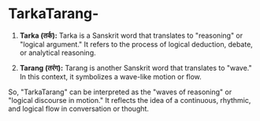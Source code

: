 # TarkaTarang-


1. **Tarka (तर्क):** Tarka is a Sanskrit word that translates to "reasoning" or "logical argument." It refers to the process of logical deduction, debate, or analytical reasoning.

2. **Tarang (तरंग):** Tarang is another Sanskrit word that translates to "wave." In this context, it symbolizes a wave-like motion or flow.

So, "TarkaTarang" can be interpreted as the "waves of reasoning" or "logical discourse in motion." It reflects the idea of a continuous, rhythmic, and logical flow in conversation or thought.
